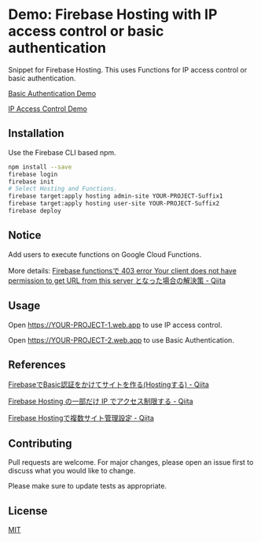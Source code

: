 # Demo: Firebase Hosting with IP access control or basic authentication

Snippet for Firebase Hosting. This uses Functions for IP access control or basic authentication.

[Basic Authentication Demo](https://staging-demo-944f0.web.app)

[IP Access Control Demo](https://staging-demo-944f0-admin.web.app)


## Installation

Use the Firebase CLI based npm.

```bash
npm install --save
firebase login
firebase init
# Select Hosting and Functions.
firebase target:apply hosting admin-site YOUR-PROJECT-Suffix1
firebase target:apply hosting user-site YOUR-PROJECT-Suffix2
firebase deploy
```


## Notice
Add users to execute functions on Google Cloud Functions.

More details:
[Firebase functionsで 403 error Your client does not have permission to get URL from this server となった場合の解決策 - Qiita](https://qiita.com/toshiaki_takase/items/ce65cd5582a80917b52f)


## Usage
Open https://YOUR-PROJECT-1.web.app to use IP access control.

Open https://YOUR-PROJECT-2.web.app to use Basic Authentication.


## References
[FirebaseでBasic認証をかけてサイトを作る(Hostingする) - Qiita](https://qiita.com/567000/items/65f55eda8d7c6df09138)

[Firebase Hosting の一部だけ IP でアクセス制限する - Qiita](https://qiita.com/akagire/items/d1938c9246c074e7a9bd)

[Firebase Hostingで複数サイト管理設定 - Qiita](https://qiita.com/zaburo/items/f0fc863d1eb24cfe5cca)


## Contributing
Pull requests are welcome. For major changes, please open an issue first to discuss what you would like to change.

Please make sure to update tests as appropriate.


## License
[MIT](https://choosealicense.com/licenses/mit/)
